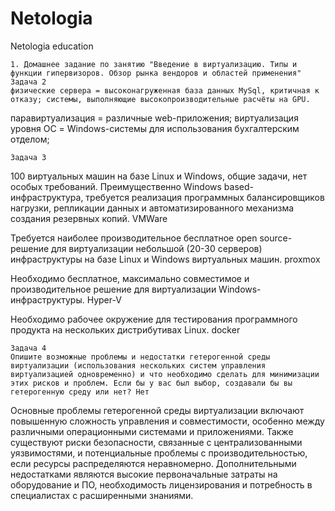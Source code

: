 # Netologia
Netologia education

    1. Домашнее задание по занятию "Введение в виртуализацию. Типы и функции гипервизоров. Обзор рынка вендоров и областей применения"
    Задача 2
    физические сервера = высоконагруженная база данных MySql, критичная к отказу; системы, выполняющие высокопроизводительные расчёты на GPU.
паравиртуализация = различные web-приложения;
виртуализация уровня ОС = Windows-системы для использования бухгалтерским отделом;
    
    Задача 3
100 виртуальных машин на базе Linux и Windows, общие задачи, нет особых требований. Преимущественно Windows based-инфраструктура, требуется реализация программных балансировщиков нагрузки, репликации данных и автоматизированного механизма создания резервных копий. VMWare

Требуется наиболее производительное бесплатное open source-решение для виртуализации небольшой (20-30 серверов) инфраструктуры на базе Linux и Windows виртуальных машин. proxmox

Необходимо бесплатное, максимально совместимое и производительное решение для виртуализации Windows-инфраструктуры. Hyper-V

Необходимо рабочее окружение для тестирования программного продукта на нескольких дистрибутивах Linux. docker

    Задача 4
    Опишите возможные проблемы и недостатки гетерогенной среды виртуализации (использования нескольких систем управления виртуализацией одновременно) и что необходимо сделать для минимизации этих рисков и проблем. Если бы у вас был выбор, создавали бы вы гетерогенную среду или нет? Нет
Основные проблемы гетерогенной среды виртуализации включают повышенную сложность управления и совместимости, особенно между различными операционными системами и приложениями. Также существуют риски безопасности, связанные с централизованными уязвимостями, и потенциальные проблемы с производительностью, если ресурсы распределяются неравномерно. Дополнительными недостатками являются высокие первоначальные затраты на оборудование и ПО, необходимость лицензирования и потребность в специалистах с расширенными знаниями. 
